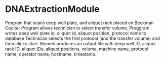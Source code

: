 # DNAExtractionModule
Program that scans deep well plate, and aliquot rack placed on Beckman Coulter
Program allows technician to select transfer volume.
Proggram writes deep well plate id, aliquot id, aliquot position, protocol name to database
Technician selects the first protocol (and the transfer volume) and then clicks start.
Biomek produces an output file with deep well ID, aliquot rack ID, aliquot IDs, 
aliquot positions, volume, machine name, protocol name, operator name, 
hostname, timestamp.
